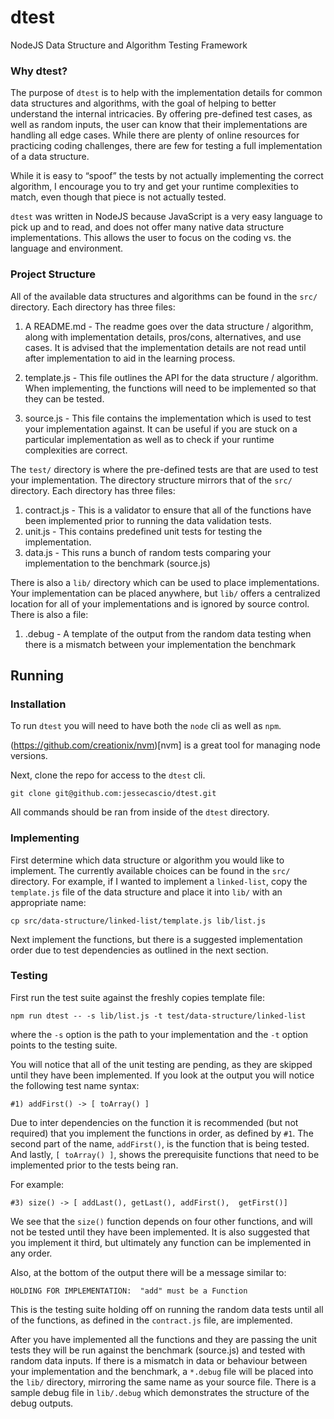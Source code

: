 # dtest

NodeJS Data Structure and Algorithm Testing Framework

### Why dtest?

The purpose of `dtest` is to help with the implementation details for common data structures and algorithms, with the goal of helping to better understand the internal intricacies.  By offering pre-defined test cases, as well as random inputs, the user can know that their implementations are handling all edge cases.  While there are plenty of online resources for practicing coding challenges, there are few for testing a full implementation of a data structure.

While it is easy to “spoof” the tests by not actually implementing the correct algorithm, I encourage you to try and get your runtime complexities to match, even though that piece is not actually tested.

`dtest` was written in NodeJS because JavaScript is a very easy language to pick up and to read, and does not offer many native data structure implementations.  This allows the user to focus on the coding vs. the language and environment.

### Project Structure

All of the available data structures and algorithms can be found in the `src/` directory.  Each directory has three files:

1. A README.md - The readme goes over the data structure / algorithm, along with implementation details, pros/cons, alternatives, and use cases.  It is advised that the implementation details are not read until after implementation to aid in the learning process.

2. template.js - This file outlines the API for the data structure / algorithm.  When implementing, the functions will need to be implemented so that they can be tested.

3. source.js - This file contains the implementation which is used to test your implementation against.  It can be useful if you are stuck on a particular implementation as well as to check if your runtime complexities are correct.

The `test/` directory is where the pre-defined tests are that are used to test your implementation.  The directory structure mirrors that of the `src/` directory.  Each directory has three files:

1. contract.js - This is a validator to ensure that all of the functions have been implemented prior to running the data validation tests.
2. unit.js - This contains predefined unit tests for testing the implementation.
3. data.js - This runs a bunch of random tests comparing your implementation to the benchmark (source.js)

There is also a `lib/` directory which can be used to place implementations.  Your implementation can be placed anywhere, but `lib/` offers a centralized location for all of your implementations and is ignored by source control.  There is also a file:

1. .debug - A template of the output from the random data testing when there is a mismatch between your implementation the benchmark

## Running

### Installation

To run `dtest` you will need to have both the `node` cli as well as `npm`.

(https://github.com/creationix/nvm)[nvm] is a great tool for managing node versions.

Next, clone the repo for access to the `dtest` cli.

```
git clone git@github.com:jessecascio/dtest.git
```

All commands should be ran from inside of the `dtest` directory.

### Implementing

First determine which data structure or algorithm you would like to implement.  The currently available choices can be found in the `src/` directory.  For example, if I wanted to implement a `linked-list`, copy the `template.js` file of the data structure and place it into `lib/` with an appropriate name:

`cp src/data-structure/linked-list/template.js lib/list.js`

Next implement the functions, but there is a suggested implementation order due to test dependencies as outlined in the next section.

### Testing

First run the test suite against the freshly copies template file:

`npm run dtest -- -s lib/list.js -t test/data-structure/linked-list`

where the `-s` option is the path to your implementation and the `-t` option points to the testing suite.

You will notice that all of the unit testing are pending, as they are skipped until they have been implemented.  If you look at the output you will notice the following test name syntax:

`#1) addFirst() -> [ toArray() ]`

Due to inter dependencies on the function it is recommended (but not required) that you implement the functions in order, as defined by `#1`.  The second part of the name, `addFirst()`, is the function that is being tested.  And lastly, `[ toArray() ]`, shows the prerequisite functions that need to be implemented prior to the tests being ran.

For example:

`#3) size() -> [ addLast(), getLast(), addFirst(),  getFirst()]`

We see that the `size()` function depends on four other functions, and will not be tested until they have been implemented.  It is also suggested that you implement it third, but ultimately any function can be implemented in any order.

Also, at the bottom of the output there will be a message similar to:

```
HOLDING FOR IMPLEMENTATION:  "add" must be a Function
```

This is the testing suite holding off on running the random data tests until all of the functions, as defined in the `contract.js` file, are implemented.

After you have implemented all the functions and they are passing the unit tests they will be run against the benchmark (source.js) and tested with random data inputs.  If there is a mismatch in data or behaviour between your implementation and the benchmark, a `*.debug` file will be placed into the `lib/` directory, mirroring the same name as your source file.  There is a sample debug file in `lib/.debug` which demonstrates the structure of the debug outputs.